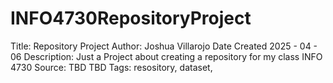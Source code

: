 # INFO4730RepositoryProject

Title: Repository Project
Author: Joshua Villarojo
Date Created 2025 - 04 - 06
Description: Just a Project about creating a repository for my class INFO 4730
Source: TBD
TBD
Tags: resository, dataset,
